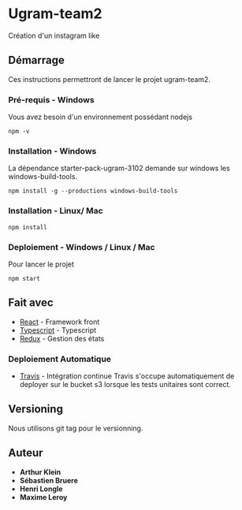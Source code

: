 ﻿# Ugram-team2

Création d'un instagram like

## Démarrage

Ces instructions permettront de lancer le projet ugram-team2.

### Pré-requis - Windows

Vous avez besoin d'un environnement possédant nodejs

```
npm -v
```

### Installation - Windows

La dépendance starter-pack-ugram-3102 demande sur windows les windows-build-tools.
```
npm install -g --productions windows-build-tools
```
### Installation - Linux/ Mac
```
npm install
```
### Deploiement - Windows / Linux / Mac
Pour lancer le projet

```
npm start
```


## Fait avec

* [React](https://reactjs.org) - Framework front
* [Typescript](https://www.typescriptlang.org) - Typescript
* [Redux](https://redux.js.org) - Gestion des états

### Deploiement Automatique
* [Travis](https://travis-ci.com/) - Intégration continue
Travis s'occupe automatiquement de deployer sur le bucket s3 lorsque les tests unitaires sont correct.

## Versioning

Nous utilisons git tag pour le versionning. 

## Auteur

* **Arthur Klein** 
* **Sébastien Bruere** 
* **Henri Longle** 
* **Maxime Leroy** 
